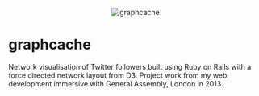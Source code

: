 <p align="center" >
  <img src="https://github.com/samuelleach/graphcache/raw/master/banner.png" alt="graphcache" title="graphcache">
</p>

graphcache
==========

Network visualisation of Twitter followers built using Ruby on Rails with a force directed network layout from D3.
Project work from my web development immersive with General Assembly, London in 2013.

